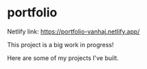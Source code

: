 # portfolio

Netlify link: https://portfolio-vanhaj.netlify.app/

This project is a big work in progress!

Here are some of my projects I've built.
